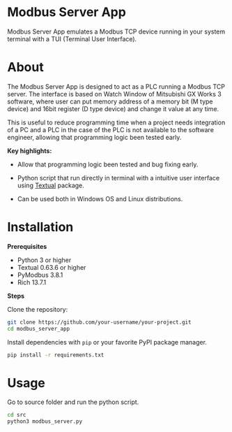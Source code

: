 # **Modbus Server App**

Modbus Server App emulates a Modbus TCP device running in your system terminal with a TUI (Terminal User Interface).

# About
The Modbus Server App is designed to act as a PLC running a Modbus TCP server. The interface is based on Watch Window of Mitsubishi GX Works 3 software, where user can put memory address of a memory bit (M type device) and 16bit register (D type device) and change it value at any time.

This is useful to reduce programming time when a project needs integration of a PC and a PLC in the case of the PLC is not available to the software engineer, allowing that programming logic been tested early.

**Key highlights:**

- Allow that programming logic been tested and bug fixing early.

- Python script that run directly in terminal with a intuitive user interface using [Textual](https://textual.textualize.io/) package.
- Can be used both in Windows OS and Linux distributions.

# **Installation**
**Prerequisites**

- Python 3 or higher
- Textual 0.63.6 or higher
- PyModbus 3.8.1
- Rich 13.7.1


**Steps**

Clone the repository:

```bash
git clone https://github.com/your-username/your-project.git
cd modbus_server_app
```

Install dependencies with `pip` or your favorite PyPI package manager.

```bash
pip install -r requirements.txt
```

# **Usage**
Go to source folder and run the python script.

```bash
cd src
python3 modbus_server.py
```
